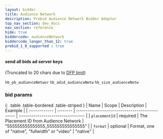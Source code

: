 ```yaml
---
layout: bidder
title: Audience Network
description: Prebid Audience Network Bidder Adaptor
top_nav_section: dev_docs
nav_section: reference
hide: true
biddercode: audienceNetwork
biddercode_longer_than_12: true
prebid_1_0_supported : true
---
```


#### send all bids ad server keys

(Truncated to 20 chars due to [DFP limit](https://support.google.com/dfp_premium/answer/1628457?hl=en#Key-values))

`hb_pb_audienceNetwor`
`hb_adid_audienceNetw`
`hb_size_audienceNetw`

### bid params

{: .table .table-bordered .table-striped }
| Name          | Scope    | Description                                     | Example                           |
| :------------ | :------- | :---------------------------------------------- | :--------------------------------- |
| `placementId` | required | The Placement ID from Audience Network          | "555555555555555\_555555555555555" |
| `format`      | optional | Format, one of "native", "fullwidth" or "video" | "native"                           |
